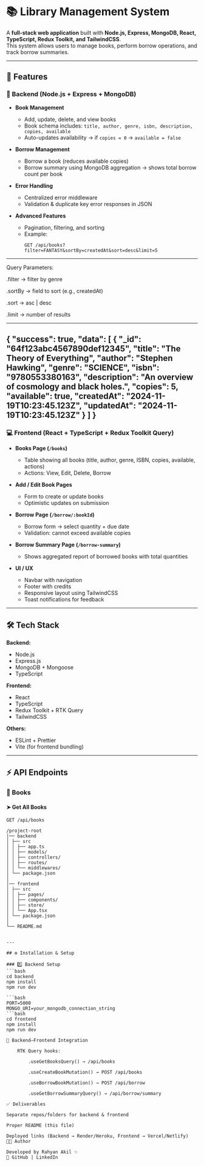 # 📚 Library Management System

A **full-stack web application** built with **Node.js, Express, MongoDB, React, TypeScript, Redux Toolkit, and TailwindCSS**.  
This system allows users to manage books, perform borrow operations, and track borrow summaries.  

---

## 🚀 Features

### 🔧 Backend (Node.js + Express + MongoDB)
- **Book Management**
  - Add, update, delete, and view books
  - Book schema includes: `title, author, genre, isbn, description, copies, available`
  - Auto-updates availability → if `copies = 0` → `available = false`

- **Borrow Management**
  - Borrow a book (reduces available copies)
  - Borrow summary using MongoDB aggregation → shows total borrow count per book

- **Error Handling**
  - Centralized error middleware
  - Validation & duplicate key error responses in JSON

- **Advanced Features**
  - Pagination, filtering, and sorting  
  - Example:  
    ```
    GET /api/books?filter=FANTASY&sortBy=createdAt&sort=desc&limit=5
    ```

---

Query Parameters:

.filter → filter by genre

.sortBy → field to sort (e.g., createdAt)

.sort → asc | desc

.limit → number of results

---
{
  "success": true,
  "data": [
    {
      "_id": "64f123abc4567890def12345",
      "title": "The Theory of Everything",
      "author": "Stephen Hawking",
      "genre": "SCIENCE",
      "isbn": "9780553380163",
      "description": "An overview of cosmology and black holes.",
      "copies": 5,
      "available": true,
      "createdAt": "2024-11-19T10:23:45.123Z",
      "updatedAt": "2024-11-19T10:23:45.123Z"
    }
  ]
}
---

### 💻 Frontend (React + TypeScript + Redux Toolkit Query)
- **Books Page (`/books`)**
  - Table showing all books (title, author, genre, ISBN, copies, available, actions)
  - Actions: View, Edit, Delete, Borrow

- **Add / Edit Book Pages**
  - Form to create or update books
  - Optimistic updates on submission

- **Borrow Page (`/borrow/:bookId`)**
  - Borrow form → select quantity + due date
  - Validation: cannot exceed available copies

- **Borrow Summary Page (`/borrow-summary`)**
  - Shows aggregated report of borrowed books with total quantities

- **UI / UX**
  - Navbar with navigation
  - Footer with credits
  - Responsive layout using TailwindCSS
  - Toast notifications for feedback

---

## 🛠️ Tech Stack

**Backend:**  
- Node.js  
- Express.js  
- MongoDB + Mongoose  
- TypeScript  

**Frontend:**  
- React  
- TypeScript  
- Redux Toolkit + RTK Query  
- TailwindCSS  

**Others:**  
- ESLint + Prettier  
- Vite (for frontend bundling)  

---

## ⚡ API Endpoints

### 📘 Books

#### ➤ Get All Books
```http
GET /api/books

/project-root
│── backend
│ ├── src
│ │ ├── app.ts
│ │ ├── models/
│ │ ├── controllers/
│ │ ├── routes/
│ │ └── middlewares/
│ └── package.json
│
│── frontend
│ ├── src
│ │ ├── pages/
│ │ ├── components/
│ │ ├── store/
│ │ └── App.tsx
│ └── package.json
│
└── README.md


---

## ⚙️ Installation & Setup

### 1️⃣ Backend Setup
```bash
cd backend
npm install
npm run dev

```bash
PORT=5000
MONGO_URI=your_mongodb_connection_string
```bash
cd frontend
npm install
npm run dev

🔄 Backend–Frontend Integration

    RTK Query hooks:

        .useGetBooksQuery() → /api/books

        .useCreateBookMutation() → POST /api/books

        .useBorrowBookMutation() → POST /api/borrow

        .useGetBorrowSummaryQuery() → /api/borrow/summary

✅ Deliverables

Separate repos/folders for backend & frontend

Proper README (this file)

Deployed links (Backend → Render/Heroku, Frontend → Vercel/Netlify)
👨‍💻 Author

Developed by Rahyan Akil ✨
🔗 GitHub | LinkedIn